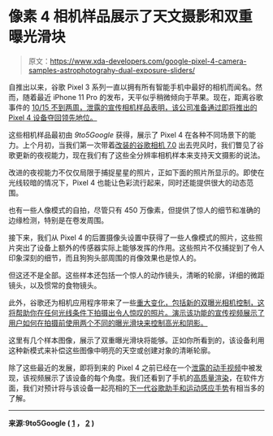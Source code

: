 # 像素 4 相机样品展示了天文摄影和双重曝光滑块

> 原文：<https://www.xda-developers.com/google-pixel-4-camera-samples-astrophotograhy-dual-exposure-sliders/>

自推出以来，谷歌 Pixel 3 系列一直以拥有所有智能手机中最好的相机而闻名。然而，随着最近 iPhone 11 Pro 的发布，天平似乎稍微倾向于苹果。现在，距离谷歌事件的 [10/15 不到两周，泄露的宣传相机样品表明，该公司准备通过即将推出的 Pixel 4 设备夺回领先地位。](https://www.xda-developers.com/google-pixel-4-october-15-event/)

这些相机样品最初由 *9to5Google* 获得，展示了 Pixel 4 在各种不同场景下的能力。上个月初，当我们第一次带着[改装的谷歌相机 7.0](https://www.xda-developers.com/google-pixel-4-astrophotography-preview-google-camera-7-0/) 出去兜风时，我们瞥见了谷歌更新的夜视能力，现在我们有了这些全分辨率相机样本来支持天文摄影的说法。

改进的夜视能力不仅仅局限于捕捉星星的照片，正如下面的照片所显示的。即使在光线较暗的情况下，Pixel 4 也能让色彩流行起来，同时还能提供很大的动态范围。

也有一些人像模式的自拍，尽管只有 450 万像素，但提供了惊人的细节和准确的边缘检测，特别是在卷发周围。

接下来，我们从 Pixel 4 的后置摄像头设置中获得了一些人像模式的照片，这些照片突出了设备上额外的传感器实际上能够发挥的作用。这些照片不仅捕捉到了令人印象深刻的细节，而且狗狗头部周围的肖像效果也是惊人的。

但这还不是全部。这些样本还包括一个惊人的动作镜头，清晰的轮廓，详细的微距镜头，以及惯常的食物镜头。

此外，谷歌还为相机应用程序带来了一些[重大变化，包括新的双曝光相机控制，这将帮助你在任何光线条件下拍摄出令人惊叹的照片。演示该功能的宣传视频展示了用户如何在拍摄前使用两个不同的曝光滑块来控制高光和阴影。](https://www.xda-developers.com/google-camera-7-0-google-pixel-4-leak-hands-on/)

这里有几个样本图像，展示了双重曝光滑块将能够。正如你所看到的，该设备利用这种新模式来补偿这些图像中明亮的天空或创建对象的清晰轮廓。

除了这些最近的发展，即将到来的 Pixel 4 之前已经在一个[泄露的动手视频](https://www.xda-developers.com/google-pixel-4-xl-leaked-hands-on-video/)中被发现，该视频展示了该设备的每个角度。我们还看到了手机的[高质量渲染](https://www.xda-developers.com/google-pixel-4-leaks-yet-again-high-quality-render/)，在软件方面，我们对预计将与该设备一起亮相的[下一代谷歌助手和运动感应手势](https://www.xda-developers.com/pixel-4-next-gen-google-assistant-motion-sense-gestures/)有相当多的了解。

* * *

**来源:9to5Google ( [1](https://9to5google.com/2019/10/02/exclusive-pixel-4-camera-samples/) ， [2](https://9to5google.com/2019/10/02/exclusive-google-pixel-4-dual-exposure-camera-video/) )**